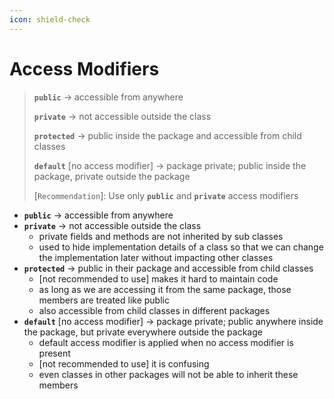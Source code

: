 ```yaml
---
icon: shield-check
---
```


# Access Modifiers

> **`public`** -> accessible from anywhere
>
> **`private`** -> not accessible outside the class
>
> **`protected`** -> public inside the package and accessible from child classes
>
> **`default`** \[no access modifier] -> package private; public inside the package,  private outside the package
>
>
>
> \[`Recommendation`]: Use only **`public`** and **`private`** access modifiers



* **`public`** -> accessible from anywhere
* **`private`** -> not accessible outside the class
  * private fields and methods are not inherited by sub classes
  * used to hide implementation details of a class so that we can change the implementation later without impacting other classes
* **`protected`** -> public in their package and accessible from child classes
  * \[not recommended to use] makes it hard to maintain code
  * as long as we are accessing it from the same package, those members are treated like public
  * also accessible from child classes in different packages
* **`default`** \[no access modifier] -> package private; public anywhere inside the package, but private everywhere outside the package
  * default access modifier is applied when no access modifier is present
  * \[not recommended to use] it is confusing
  * even classes in other packages will not be able to inherit these members

